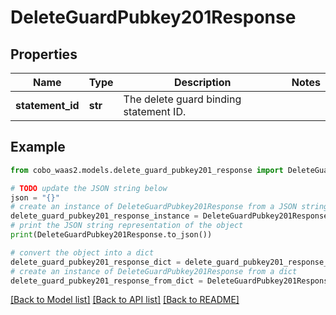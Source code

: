 # DeleteGuardPubkey201Response


## Properties

Name | Type | Description | Notes
------------ | ------------- | ------------- | -------------
**statement_id** | **str** | The delete guard binding statement ID. | 

## Example

```python
from cobo_waas2.models.delete_guard_pubkey201_response import DeleteGuardPubkey201Response

# TODO update the JSON string below
json = "{}"
# create an instance of DeleteGuardPubkey201Response from a JSON string
delete_guard_pubkey201_response_instance = DeleteGuardPubkey201Response.from_json(json)
# print the JSON string representation of the object
print(DeleteGuardPubkey201Response.to_json())

# convert the object into a dict
delete_guard_pubkey201_response_dict = delete_guard_pubkey201_response_instance.to_dict()
# create an instance of DeleteGuardPubkey201Response from a dict
delete_guard_pubkey201_response_from_dict = DeleteGuardPubkey201Response.from_dict(delete_guard_pubkey201_response_dict)
```
[[Back to Model list]](../README.md#documentation-for-models) [[Back to API list]](../README.md#documentation-for-api-endpoints) [[Back to README]](../README.md)


